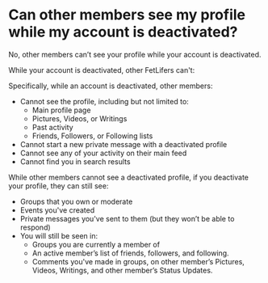 # Can other members see my profile while my account is deactivated?

No, other members can’t see your profile while your account is deactivated.

While your account is deactivated, other FetLifers can't:

Specifically, while an account is deactivated, other members:
- Cannot see the profile, including but not limited to:
     - Main profile page
     - Pictures, Videos, or Writings 
     - Past activity
     - Friends, Followers, or Following lists
- Cannot start a new private message with a deactivated profile
- Cannot see any of your activity on their main feed
- Cannot find you in search results


While other members cannot see a deactivated profile, if you deactivate your profile, they can still see:
- Groups that you own or moderate
- Events you've created
- Private messages you've sent to them (but they won’t be able to respond)
- You will still be seen in:
     - Groups you are currently a member of
     - An active member’s list of friends, followers, and following.
     - Comments you've made in groups, on other member’s Pictures, Videos, Writings, and other member’s Status Updates.

